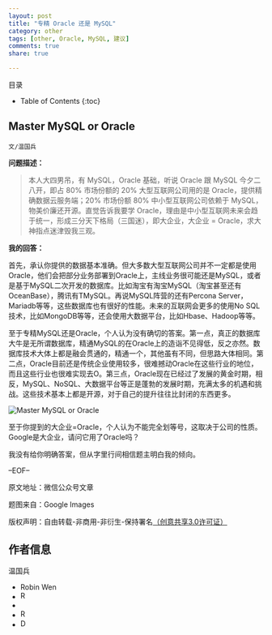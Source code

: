 ```yaml
---
layout: post
title: "专精 Oracle 还是 MySQL"
category: other
tags: [other, Oracle, MySQL, 建议]
comments: true
share: true

---
```



目录

* Table of Contents
{:toc}

## Master MySQL or Oracle ##

`文/温国兵`

**问题描述：**

> 本人大四男吊，有 MySQL，Oracle 基础，听说 Oracle 跟 MySQL 今夕二八开，即占 80% 市场份额的 20% 大型互联网公司用的是 Oracle，提供精确数据云服务端；20% 市场份额 80% 中小型互联网公司依赖于 MySQL，物美价廉还开源。直觉告诉我要学 Oracle，理由是中小型互联网未来会趋于统一，形成三分天下格局（三国迷），即大企业，大企业 = Oracle，求大神指点迷津毁我三观。

**我的回答：**

首先，承认你提供的数据基本准确。但大多数大型互联网公司并不一定都是使用Oracle，他们会把部分业务部署到Oracle上，主线业务很可能还是MySQL，或者是基于MySQL二次开发的数据库。比如淘宝有淘宝MySQL（淘宝甚至还有OceanBase），腾讯有TMySQL。再说MySQL阵营的还有Percona Server，Mariadb等等，这些数据库也有很好的性能。未来的互联网会更多的使用No SQL技术，比如MongoDB等等，还会使用大数据平台，比如Hbase、Hadoop等等。

至于专精MySQL还是Oracle，个人认为没有确切的答案。第一点，真正的数据库大牛是无所谓数据库，精通MySQL的在Oracle上的造诣不见得低，反之亦然。数据库技术大体上都是融会贯通的，精通一个，其他虽有不同，但思路大体相同。第二点，Oracle目前还是传统企业使用较多，很难撼动Oracle在这些行业的地位，而且这些行业也很难实现去O。第三点，Oracle现在已经过了发展的黄金时期，相反，MySQL、NoSQL、大数据平台等正是蓬勃的发展时期，充满太多的机遇和挑战。这些技术基本上都是开源，对于自己的提升往往比封闭的东西更多。

![Master MySQL or Oracle](http://i.imgur.com/6XMfFGe.jpg)

至于你提到的大企业=Oracle，个人认为不能完全划等号，这取决于公司的性质。Google是大企业，请问它用了Oracle吗？

我没有给你明确答案，但从字里行间相信题主明白我的倾向。

–EOF–

原文地址：微信公众号文章

题图来自：Google Images

版权声明：自由转载-非商用-非衍生-保持署名<a href="http://creativecommons.org/licenses/by-nc-nd/3.0/deed.zh" target="_blank">（创意共享3.0许可证）</a>

## 作者信息 ##

温国兵

* Robin Wen
* <a href="mailto:dbarobinwen@gmail.com"><img src="http://i.imgur.com/7yOaC7C.png" title="Robin's Gmail" border="0" height="16px" width="16px" alt="Robin's Gmail" /></a>
* <a href="https://github.com/dbarobin" target="_blank"><i class="fa fa-github"></i></a>
* <a href="https://dbarobin.github.io/" target="_blank"><img src="http://i.imgur.com/dEfMkyt.jpg" title="Robin's Blog" border="0" alt="Robin's Blog" height="16px" width="16px" /></a>
* <a href="http://blog.csdn.net/justdb" target="_blank"><img src="http://i.imgur.com/BROigUO.jpg" title="DBA@Robin's CSDN" height="16px" width="16px" border="0" alt="DBA@Robin's CSDN" /></a>